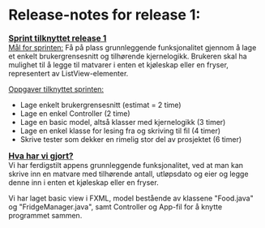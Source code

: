 **Release-notes for release 1:**
=
<u><font size="3">**Sprint tilknyttet release 1**</font></u>  
<u>Mål for sprinten:</u> Få på plass grunnleggende funksjonalitet gjennom å lage et enkelt brukergrensesnitt og tilhørende kjernelogikk. Brukeren skal ha mulighet til å legge til matvarer i enten et kjøleskap eller en fryser, representert av ListView-elementer. 

<u>Oppgaver tilknyttet sprinten:</u>  
* Lage enkelt brukergrensesnitt (estimat = 2 time)
* Lage en enkel Controller (2 time)
* Lage en basic model, altså klasser med kjernelogikk (3 timer)
* Lage en enkel klasse for lesing fra og skriving til fil (4 timer)
* Skrive tester som dekker en rimelig stor del av prosjektet (6 timer)

<u><font size="3">**Hva har vi gjort?**</font></u>  
Vi har ferdigstilt appens grunnleggende funksjonalitet, ved at man kan skrive inn en matvare med tilhørende antall, utløpsdato og eier og legge 
denne inn i enten et kjøleskap eller en fryser. 

Vi har laget basic view i FXML, model bestående av klassene "Food.java" og "FridgeManager.java", samt Controller og App-fil for å knytte programmet sammen.
